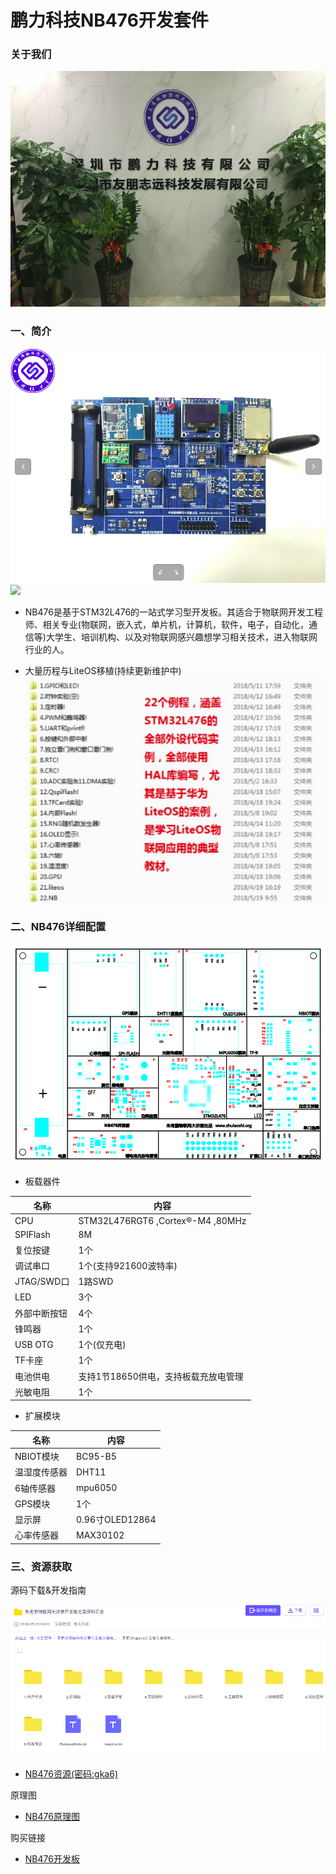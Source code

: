# 鹏力科技NB476开发套件

### 关于我们
![](./about_us/ZIOTLAB_1.png)


### 一、简介

![](./about_us/ZIOTLAB_2.png)
![](./about_us/ZIOTLAB_3.png)

- NB476是基于STM32L476的一站式学习型开发板。其适合于物联网开发工程师、相关专业(物联网，嵌入式，单片机，计算机，软件，电子，自动化，通信等)大学生、培训机构、以及对物联网感兴趣想学习相关技术，进入物联网行业的人。

- 大量历程与LiteOS移植(持续更新维护中)
![](./about_us/ZIOTLAB_6.png)

### 二、NB476详细配置
![](./about_us/ZIOTLAB_4.png)

- 板载器件

| 名称 |	内容 |
| ----  | ---- |
| CPU | STM32L476RGT6 ,Cortex®-M4 ,80MHz|
|SPIFlash| 8M |
|复位按键| 1个|
|调试串口| 1个(支持921600波特率)|
|JTAG/SWD口| 1路SWD|
|LED | 3个|
|外部中断按钮| 4个|
|锋鸣器 | 1个|
|USB OTG| 1个(仅充电)|
|TF卡座| 1个|
|电池供电| 支持1节18650供电，支持板载充放电管理|
|光敏电阻| 1个|


- 扩展模块

| 名称 |	内容 |
| ----  | ---- |
| NBIOT模块 | BC95-B5|
|温湿度传感器| DHT11|
|6轴传感器| mpu6050|
|GPS模块| 1个|
|显示屏| 0.96寸OLED12864|
|心率传感器 | MAX30102|


### 三、资源获取


源码下载&开发指南

![](./about_us/ZIOTLAB_5.png)
- [NB476资源(密码:gka6)](https://pan.baidu.com/s/1OrP2PqcjSS1dmGHSBS_7WA)

原理图

- [NB476原理图](./kit_docs/朱老师stm32l476主板05.pdf.pdf)

购买链接

- [NB476开发板](https://item.taobao.com/item.htm?spm=a230r.1.14.110.615753f8WVTIUu&id=567258176477&ns=1&abbucket=9#detail)

